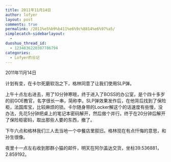```yaml
---
title: 2011年11月14日
author: lofyer
layout: post
comments: true
permalink: /2011%e5%b9%b411%e6%9c%8814%e6%97%a5/
simplecatch-sidebarlayout:
  - 
duoshuo_thread_id:
  - 1234836220387786794
categories:
  - Lofyer的日记
---
```

2011年11月14日

计划有变，在卡尔死磨软泡之下，格林同意了让我们使用SLP弹。

上午十点左右进去，用了10分钟寒暄，终于进入了BOSS的办公室，是个四十多岁的前GOE教官，名字很长一串，简称李。SLP弹效果发作后，在他背后找到了保险柜，法国库宝，比较麻烦的锁。卡尔随身带的Locker解这个的话速度有些慢，没办法，先花5分钟把桌上的笔记本密码解开，然后做个并行。终于在20分钟后解开了保险柜密码，取出那些人要的东西，撤了。

下午六点和格林我们三人去当地一个中餐店里叙旧。格林现在有点忏悔的意思，和孙生很像。

夜里十一点左右收到那群小猫的邮件，明天在阿尔盖达交货，坐标39.536881，2.859192。